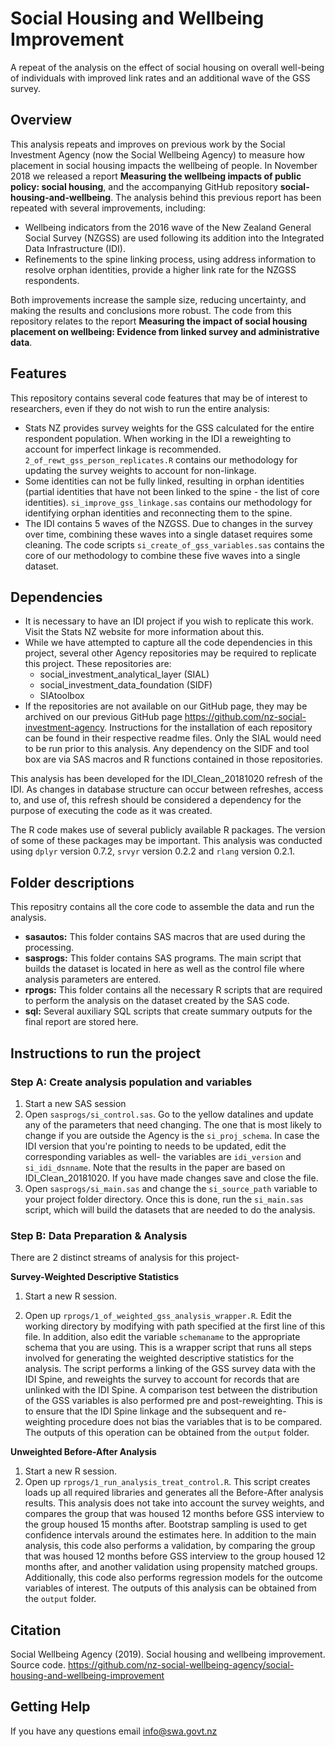 # Social Housing and Wellbeing Improvement
A repeat of the analysis on the effect of social housing on overall well-being of individuals with improved link rates and an additional wave of the GSS survey.

## Overview
This analysis repeats and improves on previous work by the Social Investment Agency (now the Social Wellbeing Agency) to measure how placement in social housing impacts the wellbeing of people. In November 2018 we released a report **Measuring the wellbeing impacts of public policy: social housing**, and the accompanying GitHub repository **social-housing-and-wellbeing**. The analysis behind this previous report has been repeated with several improvements, including:

* Wellbeing indicators from the 2016 wave of the New Zealand General Social Survey (NZGSS) are used following its addition into the Integrated Data Infrastructure (IDI).
* Refinements to the spine linking process, using address information to resolve orphan identities, provide a higher link rate for the NZGSS respondents.

Both improvements increase the sample size, reducing uncertainty, and making the results and conclusions more robust. The code from this repository relates to the report **Measuring the impact of social housing placement on wellbeing: Evidence from linked survey and administrative data**.

## Features
This repository contains several code features that may be of interest to researchers, even if they do not wish to run the entire analysis:

* Stats NZ provides survey weights for the GSS calculated for the entire respondent population. When working in the IDI a reweighting to account for imperfect linkage is recommended. `2_of_rewt_gss_person_replicates.R` contains our methodology for updating the survey weights to account for non-linkage.
* Some identities can not be fully linked, resulting in orphan identities (partial identities that have not been linked to the spine - the list of core identities). `si_improve_gss_linkage.sas` contains our methodology for identifying orphan identities and reconnecting them to the spine.
* The IDI contains 5 waves of the NZGSS. Due to changes in the survey over time, combining these waves into a single dataset requires some cleaning. The code scripts `si_create_of_gss_variables.sas` contains the core of our methodology to combine these five waves into a single dataset.

## Dependencies
* It is necessary to have an IDI project if you wish to replicate this work. Visit the Stats NZ website for more information about this.
* While we have attempted to capture all the code dependencies in this project, several other Agency repositories may be required to replicate this project. These repositories are:
  * social_investment_analytical_layer (SIAL)
  * social_investment_data_foundation (SIDF)
  * SIAtoolbox
* If the repositories are not available on our GitHub page, they may be archived on our previous GitHub page https://github.com/nz-social-investment-agency. Instructions for the installation of each repository can be found in their respective readme files. Only the SIAL would need to be run prior to this analysis. Any dependency on the SIDF and tool box are via SAS macros and R functions contained in those repositories.

This analysis has been developed for the IDI_Clean_20181020 refresh of the IDI. As changes in database structure can occur between refreshes, access to, and use of, this refresh should be considered a dependency for the purpose of executing the code as it was created.

The R code makes use of several publicly available R packages. The version of some of these packages may be important. This analysis was conducted using `dplyr` version 0.7.2, `srvyr` version 0.2.2 and `rlang` version 0.2.1.

## Folder descriptions
This repositry contains all the core code to assemble the data and run the analysis.

* **sasautos:** This folder contains SAS macros that are used during the processing.
* **sasprogs:** This folder contains SAS programs. The main script that builds the dataset is located in here as well as the control file where analysis parameters are entered.
* **rprogs:** This folder contains all the necessary R scripts that are required to perform the analysis on the dataset created by the SAS code.
* **sql:** Several auxiliary SQL scripts that create summary outputs for the final report are stored here.

## Instructions to run the project
### Step A: Create analysis population and variables
1. Start a new SAS session
2. Open `sasprogs/si_control.sas`. Go to the yellow datalines and update any of the parameters that need changing. The one that is most likely to change if you are outside the Agency is the `si_proj_schema`. In case the IDI version that you're pointing to needs to be updated, edit the corresponding variables as well- the variables are `idi_version` and `si_idi_dsnname`. Note that the results in the paper are based on IDI_Clean_20181020. If you have made changes save and close the file.
3. Open `sasprogs/si_main.sas` and change the `si_source_path` variable to your project folder directory. Once this is done, run the `si_main.sas` script, which will build the datasets that are needed to do the analysis.

### Step B: Data Preparation & Analysis
There are 2 distinct streams of analysis for this project-

**Survey-Weighted Descriptive Statistics**
1. Start a new R session.

2. Open up `rprogs/1_of_weighted_gss_analysis_wrapper.R`. Edit the working directory by modifying with path specified at the first line of this file. In addition, also edit the variable `schemaname` to the appropriate schema that you are using. This is a wrapper script that runs all steps involved for generating the weighted descriptive statistics for the analysis. The script performs a linking of the GSS survey data with the IDI Spine, and reweights the survey to account for records that are unlinked with the IDI Spine. A comparison test between the distribution of the GSS variables is also performed pre and post-reweighting. This is to ensure that the IDI Spine linkage and the subsequent and re-weighting procedure does not bias the variables that is to be compared. The outputs of this operation can be obtained from the `output` folder. 

**Unweighted Before-After Analysis**
1. Start a new R session.
2. Open up `rprogs/1_run_analysis_treat_control.R`. This script creates loads up all required libraries and generates all the Before-After analysis results. This analysis does not take into account the survey weights, and compares the group that was housed 12 months before GSS interview to the group housed 15 months after. Bootstrap sampling is used to get confidence intervals around the estimates here. In addition to the main analysis, this code also performs a validation, by comparing the group that was housed 12 months before GSS interview to the group housed 12 months after, and another validation using propensity matched groups.  Additionally, this code also performs regression models for the outcome variables of interest. The outputs of this analysis can be obtained from the `output` folder. 

## Citation

Social Wellbeing Agency (2019). Social housing and wellbeing improvement. Source code. https://github.com/nz-social-wellbeing-agency/social-housing-and-wellbeing-improvement

## Getting Help
If you have any questions email info@swa.govt.nz

